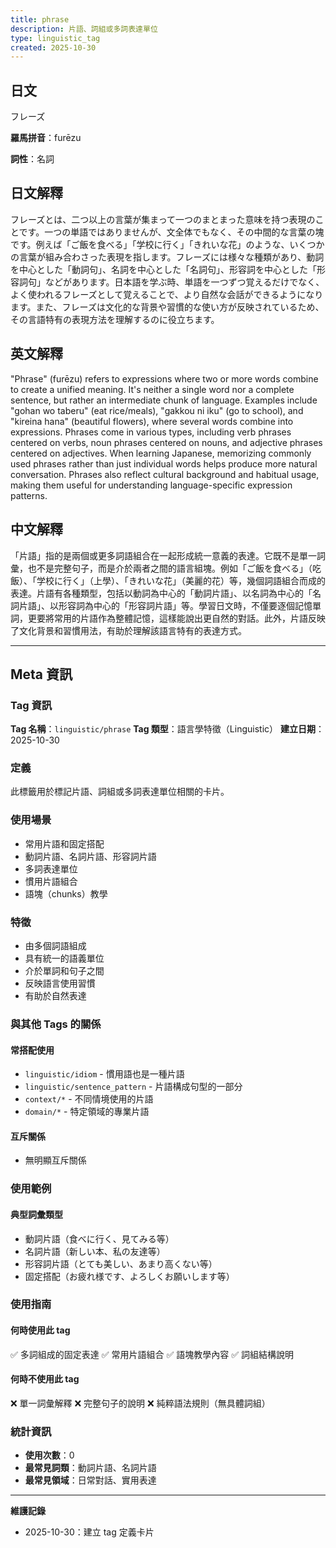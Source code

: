 ```yaml
---
title: phrase
description: 片語、詞組或多詞表達單位
type: linguistic_tag
created: 2025-10-30
---
```


## 日文
フレーズ

**羅馬拼音**：furēzu

**詞性**：名詞

## 日文解釋
フレーズとは、二つ以上の言葉が集まって一つのまとまった意味を持つ表現のことです。一つの単語ではありませんが、文全体でもなく、その中間的な言葉の塊です。例えば「ご飯を食べる」「学校に行く」「きれいな花」のような、いくつかの言葉が組み合わさった表現を指します。フレーズには様々な種類があり、動詞を中心とした「動詞句」、名詞を中心とした「名詞句」、形容詞を中心とした「形容詞句」などがあります。日本語を学ぶ時、単語を一つずつ覚えるだけでなく、よく使われるフレーズとして覚えることで、より自然な会話ができるようになります。また、フレーズは文化的な背景や習慣的な使い方が反映されているため、その言語特有の表現方法を理解するのに役立ちます。

## 英文解釋
"Phrase" (furēzu) refers to expressions where two or more words combine to create a unified meaning. It's neither a single word nor a complete sentence, but rather an intermediate chunk of language. Examples include "gohan wo taberu" (eat rice/meals), "gakkou ni iku" (go to school), and "kireina hana" (beautiful flowers), where several words combine into expressions. Phrases come in various types, including verb phrases centered on verbs, noun phrases centered on nouns, and adjective phrases centered on adjectives. When learning Japanese, memorizing commonly used phrases rather than just individual words helps produce more natural conversation. Phrases also reflect cultural background and habitual usage, making them useful for understanding language-specific expression patterns.

## 中文解釋
「片語」指的是兩個或更多詞語組合在一起形成統一意義的表達。它既不是單一詞彙，也不是完整句子，而是介於兩者之間的語言組塊。例如「ご飯を食べる」（吃飯）、「学校に行く」（上學）、「きれいな花」（美麗的花）等，幾個詞語組合而成的表達。片語有各種類型，包括以動詞為中心的「動詞片語」、以名詞為中心的「名詞片語」、以形容詞為中心的「形容詞片語」等。學習日文時，不僅要逐個記憶單詞，更要將常用的片語作為整體記憶，這樣能說出更自然的對話。此外，片語反映了文化背景和習慣用法，有助於理解該語言特有的表達方式。

---

## Meta 資訊

### Tag 資訊

**Tag 名稱**：`linguistic/phrase`
**Tag 類型**：語言學特徵（Linguistic）
**建立日期**：2025-10-30

### 定義

此標籤用於標記片語、詞組或多詞表達單位相關的卡片。

### 使用場景

- 常用片語和固定搭配
- 動詞片語、名詞片語、形容詞片語
- 多詞表達單位
- 慣用片語組合
- 語塊（chunks）教學

### 特徵

- 由多個詞語組成
- 具有統一的語義單位
- 介於單詞和句子之間
- 反映語言使用習慣
- 有助於自然表達

### 與其他 Tags 的關係

#### 常搭配使用
- `linguistic/idiom` - 慣用語也是一種片語
- `linguistic/sentence_pattern` - 片語構成句型的一部分
- `context/*` - 不同情境使用的片語
- `domain/*` - 特定領域的專業片語

#### 互斥關係
- 無明顯互斥關係

### 使用範例

#### 典型詞彙類型
- 動詞片語（食べに行く、見てみる等）
- 名詞片語（新しい本、私の友達等）
- 形容詞片語（とても美しい、あまり高くない等）
- 固定搭配（お疲れ様です、よろしくお願いします等）

### 使用指南

#### 何時使用此 tag
✅ 多詞組成的固定表達
✅ 常用片語組合
✅ 語塊教學內容
✅ 詞組結構說明

#### 何時不使用此 tag
❌ 單一詞彙解釋
❌ 完整句子的說明
❌ 純粹語法規則（無具體詞組）

### 統計資訊

- **使用次數**：0
- **最常見詞類**：動詞片語、名詞片語
- **最常見領域**：日常對話、實用表達

---

**維護記錄**
- 2025-10-30：建立 tag 定義卡片
